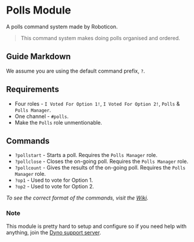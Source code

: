 # Polls Module
A polls command system made by Roboticon.
> This command system makes doing polls organised and ordered.

## Guide Markdown
We assume you are using the default command prefix, `?`.  

## Requirements
* Four roles - `I Voted For Option 1!`, `I Voted For Option 2!`, `Polls` & `Polls Manager`.
* One channel - `#polls`.
* Make the `Polls` role unmentionable.

## Commands
* `?pollstart` - Starts a poll. Requires the `Polls Manager` role.
* `?pollclose` - Closes the on-going poll. Requires the `Polls Manager` role.
* `?pollcount` - Gives the results of the on-going poll. Requires the `Polls Manager` role.
* `?op1` - Used to vote for Option 1.
* `?op2` - Used to vote for Option 2.

*To see the correct format of the commands, visit the [Wiki](https://github.com/Strand-Custom-Commands/Strand-Custom-Commands/wiki).*

### Note
This module is pretty hard to setup and configure so if you need help with anything, join the [Dyno support server](https://discord.gg/dyno).
